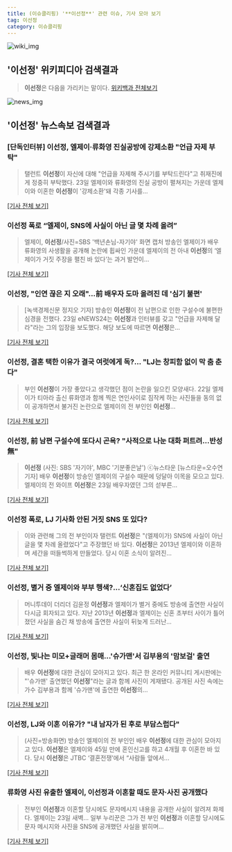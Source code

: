 ```yaml
---
title: (이슈클리핑) '**이선정**' 관련 이슈, 기사 모아 보기
tag: 이선정
category: 이슈클리핑
---
```

![wiki_img](https://user-images.githubusercontent.com/42597476/44503234-41136a80-a6d0-11e8-9071-6fc6418eafe4.png)
## **'**이선정**'** 위키피디아 검색결과
>**이선정**은 다음을 가리키는 말이다.
<a href="https://ko.wikipedia.org/wiki/이선정" target="_blank">위키백과 전체보기</a>

![news_img](https://user-images.githubusercontent.com/42597476/44507050-1206f400-a6e4-11e8-8d98-7ffbfebb353f.png)

## **'**이선정**'** 뉴스속보 검색결과
### [단독인터뷰] **이선정**, 엘제이·류화영 진실공방에 강제소환 "언급 자제 부탁"

>탤런트 **이선정**이 자신에 대해 "언급을 자제해 주시기를 부탁드린다"고 취재진에게 정중히 부탁했다. 23일 엘제이와 류화영의 진실 공방이 펼쳐지는 가운데 엘제이와 이혼한 **이선정**이 '강제소환'돼 각종 기사를...

[[기사 전체 보기]](http://enews24.tving.com/news/article.asp?nsID=1299080)

### **이선정** 폭로 “엘제이, SNS에 사실이 아닌 글 몇 차례 올려”

>엘제이, **이선정**/사진=SBS '백년손님-자기야' 화면 캡처 방송인 엘제이가 배우 류화영의 사생활을 공개해 논란에 휩싸인 가운데 엘제이의 전 아내 **이선정**의 ‘엘제이가 거짓 주장을 펼친 바 있다’는 과거 발언이...

[[기사 전체 보기]](http://view.asiae.co.kr/news/view.htm?idxno=2018082317223778035)

### **이선정**, "인연 끊은 지 오래"…前 배우자 도마 올려진 데 '심기 불편'

>[녹색경제신문 정지오 기자] 방송인 **이선정**이 전 남편으로 인한 구설수에 불편한 심경을 전했다. 23일 eNEWS24는 **이선정**과 인터뷰를 갖고 "언급을 자제해 달라"라는 그의 입장을 보도했다. 해당 보도에 따르면 **이선정**은...

[[기사 전체 보기]](http://www.greened.kr/news/articleView.html?idxno=72748)

### **이선정**, 결혼 택한 이유가 결국 여럿에게 독?… "LJ는 창피함 없이 막 춤 춘다"

>부인 **이선정**이 가장 좋았다고 생각했던 점이 논란을 일으킨 모양새다. 22일 엘제이가 티아라 출신 류화영과 함께 찍은 연인사이로 짐작케 하는 사진들을 동의 없이 공개하면서 불거진 논란으로 엘제이의 전 부인인 **이선정**...

[[기사 전체 보기]](http://www.dtoday.co.kr/news/articleView.html?idxno=276113)

### **이선정**, 前 남편 구설수에 또다시 곤욕? "사적으로 나눈 대화 퍼트려…반성無"

>**이선정** (사진: SBS '자기야', MBC '기분좋은날') ⓒ뉴스타운 [뉴스타운=오수연 기자] 배우 **이선정**이 방송인 엘제이의 구설수 때문에 덩달아 이목을 모으고 있다. 엘제이의 전 와이프 **이선정**은 23일 배우자였던 그의 섣부른...

[[기사 전체 보기]](http://www.newstown.co.kr/news/articleView.html?idxno=337698)

### **이선정** 폭로, LJ 기사화 안된 거짓 SNS 또 있다?

>이와 관련해 그의 전 부인이자 탤런트 **이선정**은 "(엘제이가) SNS에 사실이 아닌 글을 몇 차례 올렸었다"고 주장했던 바 있다. **이선정**은 2013년 엘제이와 이혼하며 세간을 떠들썩하게 만들었다. 당시 이혼 소식이 알려진...

[[기사 전체 보기]](http://biz.heraldcorp.com/culture/view.php?ud=201808231649440666048_1)

### **이선정**, 별거 중 엘제이와 부부 행색?...‘신혼집도 없었다’

>머니투데이 더리더 김윤정 **이선정**과 엘제이가 별거 중에도 방송에 출연한 사실이 다시금 회자되고 있다. 지난 2013년 **이선정**과 엘제이는 신혼 초부터 사이가 틀어졌던 사실을 숨긴 채 방송에 출연한 사실이 뒤늦게 드러난...

[[기사 전체 보기]](http://theleader.mt.co.kr/articleView.html?no=2018082319497834817)

### **이선정**, 빛나는 미모+글래머 몸매...'슈가맨'서 김부용의 '맘보걸' 출연

>배우 **이선정**에 대한 관심이 모아지고 있다. 최근 한 온라인 커뮤니티 게시판에는 "'슈가맨' 출연했던 **이선정**"라는 글과 함께 사진이 게재됐다. 공개된 사진 속에는 가수 김부용과 함께 '슈가맨'에 출연한 **이선정**의...

[[기사 전체 보기]](http://daily.hankooki.com/lpage/entv/201808/dh20180823160443139020.htm)

### **이선정**, LJ와 이혼 이유가? "내 남자가 된 후로 부담스럽다"

>(사진=방송화면) 방송인 엘제이의 전 부인인 배우 **이선정**에 대한 관심이 모아지고 있다. **이선정**은 엘제이와 45일 만에 혼인신고를 하고 4개월 후 이혼한 바 있다. 당시 **이선정**은 JTBC ‘결혼전쟁’에서 “사람들 앞에서...

[[기사 전체 보기]](http://www.anewsa.com/detail.php?number=1360151&thread=07r05)

### 류화영 사진 유출한 엘제이, **이선정**과 이혼할 때도 문자·사진 공개했다

>전부인 **이선정**과 이혼할 당시에도 문자메시지 내용을 공개한 사실이 알려져 화제다. 엘제이는 23일 새벽... 일부 누리꾼은 그가 전 부인 **이선정**과 이혼할 당시에도 문자 메시지와 사진을 SNS에 공개했던 사실을 밝히며...

[[기사 전체 보기]](http://news20.busan.com/controller/newsController.jsp?newsId=20180823000233)


